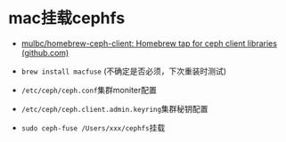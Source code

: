 # mac挂载cephfs

- [mulbc/homebrew-ceph-client: Homebrew tap for ceph client libraries (github.com)](https://github.com/mulbc/homebrew-ceph-client)

- `brew install macfuse` (不确定是否必须，下次重装时测试)
- `/etc/ceph/ceph.conf`集群moniter配置
- `/etc/ceph/ceph.client.admin.keyring`集群秘钥配置
- `sudo ceph-fuse /Users/xxx/cephfs`挂载

